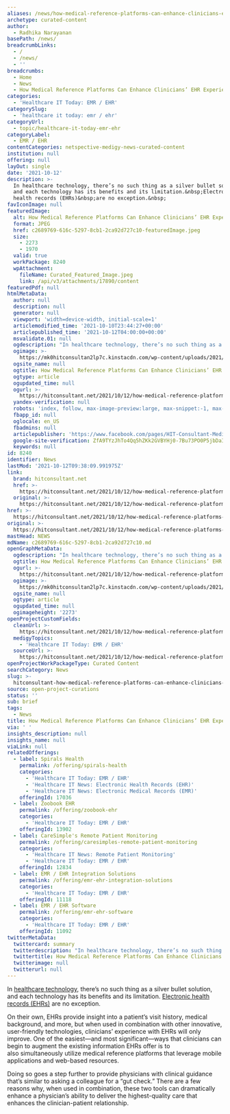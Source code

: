 ```yaml
---
aliases: /news/how-medical-reference-platforms-can-enhance-clinicians-ehr-experience
archetype: curated-content
author:
  - Radhika Narayanan
basePath: /news/
breadcrumbLinks:
  - /
  - /news/
  - ''
breadcrumbs:
  - Home
  - News
  - How Medical Reference Platforms Can Enhance Clinicians’ EHR Experience
categories:
  - 'Healthcare IT Today: EMR / EHR'
categorySlug:
  - 'healthcare it today: emr / ehr'
categoryUrl:
  - topic/healthcare-it-today-emr-ehr
categoryLabel:
  - EMR / EHR
contentCategories: netspective-medigy-news-curated-content
institution: null
offering: null
layOut: single
date: '2021-10-12'
description: >-
  In healthcare technology, there’s no such thing as a silver bullet solution,
  and each technology has its benefits and its limitation.&nbsp;Electronic
  health records (EHRs)&nbsp;are no exception.&nbsp;
favIconImage: null
featuredImage:
  alt: How Medical Reference Platforms Can Enhance Clinicians’ EHR Experience
  format: JPEG
  href: c2689769-616c-5297-8cb1-2ca92d727c10-featuredImage.jpeg
  size:
    - 2273
    - 1970
  valid: true
  workPackage: 8240
  wpAttachment:
    fileName: Curated_Featured_Image.jpeg
    link: /api/v3/attachments/17890/content
featuredPdf: null
htmlMetaData:
  author: null
  description: null
  generator: null
  viewport: 'width=device-width, initial-scale=1'
  articlemodified_time: '2021-10-10T23:44:27+00:00'
  articlepublished_time: '2021-10-12T04:00:00+00:00'
  msvalidate.01: null
  ogdescription: "In healthcare technology, there’s no such thing as a silver bullet solution, and each technology has its benefits and its limitation.\_Electronic health records (EHRs)\_are no exception.\_\_ On their own,\_EHRs\_provide insight into a patient’s visit history, medical background, and more, but when used in combination with other innovative, user-friendly technologies, clinicians’ experience with EHRs will only ... Read More"
  ogimage: >-
    https://mk0hitconsultan2lp7c.kinstacdn.com/wp-content/uploads/2021/10/Diane-Bartoli-VP-and-General-Manager-at-epocrates.jpeg
  ogsite_name: null
  ogtitle: How Medical Reference Platforms Can Enhance Clinicians’ EHR Experience
  ogtype: article
  ogupdated_time: null
  ogurl: >-
    https://hitconsultant.net/2021/10/12/how-medical-reference-platforms-can-enhance-clinicians-ehr-experience/
  yandex-verification: null
  robots: 'index, follow, max-image-preview:large, max-snippet:-1, max-video-preview:-1'
  fbapp_id: null
  oglocale: en_US
  fbadmins: null
  articlepublisher: 'https://www.facebook.com/pages/HIT-Consultant-Media/302199219847409'
  google-site-verification: ZfA9TYzJhTo4Qq5hZKk2GVBYHj0-7Bu73PO0P5jbDaI
  keywords: null
id: 8240
identifier: News
lastMod: '2021-10-12T09:38:09.991975Z'
link:
  brand: hitconsultant.net
  href: >-
    https://hitconsultant.net/2021/10/12/how-medical-reference-platforms-can-enhance-clinicians-ehr-experience/#.YWVXHRrMJPY
  original: >-
    https://hitconsultant.net/2021/10/12/how-medical-reference-platforms-can-enhance-clinicians-ehr-experience/#.YWVXHRrMJPY
href: >-
  https://hitconsultant.net/2021/10/12/how-medical-reference-platforms-can-enhance-clinicians-ehr-experience/#.YWVXHRrMJPY
original: >-
  https://hitconsultant.net/2021/10/12/how-medical-reference-platforms-can-enhance-clinicians-ehr-experience/#.YWVXHRrMJPY
mastHead: NEWS
mdName: c2689769-616c-5297-8cb1-2ca92d727c10.md
openGraphMetaData:
  ogdescription: "In healthcare technology, there’s no such thing as a silver bullet solution, and each technology has its benefits and its limitation.\_Electronic health records (EHRs)\_are no exception.\_\_ On their own,\_EHRs\_provide insight into a patient’s visit history, medical background, and more, but when used in combination with other innovative, user-friendly technologies, clinicians’ experience with EHRs will only ... Read More"
  ogtitle: How Medical Reference Platforms Can Enhance Clinicians’ EHR Experience
  ogurl: >-
    https://hitconsultant.net/2021/10/12/how-medical-reference-platforms-can-enhance-clinicians-ehr-experience/
  ogimage: >-
    https://mk0hitconsultan2lp7c.kinstacdn.com/wp-content/uploads/2021/10/Diane-Bartoli-VP-and-General-Manager-at-epocrates.jpeg
  ogsite_name: null
  ogtype: article
  ogupdated_time: null
  ogimageheight: '2273'
openProjectCustomFields:
  cleanUrl: >-
    https://hitconsultant.net/2021/10/12/how-medical-reference-platforms-can-enhance-clinicians-ehr-experience/#.YWVXHRrMJPY
  medigyTopics:
    - 'Healthcare IT Today: EMR / EHR'
  sourceUrl: >-
    https://hitconsultant.net/2021/10/12/how-medical-reference-platforms-can-enhance-clinicians-ehr-experience/#.YWVXHRrMJPY
openProjectWorkPackageType: Curated Content
searchCategory: News
slug: >-
  hitconsultant-how-medical-reference-platforms-can-enhance-clinicians-ehr-experience
source: open-project-curations
status: ''
sub: brief
tags:
  - News
title: How Medical Reference Platforms Can Enhance Clinicians’ EHR Experience
via: ' '
insights_description: null
insights_name: null
viaLink: null
relatedOfferings:
  - label: Spirals Health
    permalink: /offering/spirals-health
    categories:
      - 'Healthcare IT Today: EMR / EHR'
      - 'Healthcare IT News: Electronic Health Records (EHR)'
      - 'Healthcare IT News: Electronic Medical Records (EMR)'
    offeringId: 17036
  - label: Zoobook EHR
    permalink: /offering/zoobook-ehr
    categories:
      - 'Healthcare IT Today: EMR / EHR'
    offeringId: 13902
  - label: CareSimple's Remote Patient Monitoring
    permalink: /offering/caresimples-remote-patient-monitoring
    categories:
      - 'Healthcare IT News: Remote Patient Monitoring'
      - 'Healthcare IT Today: EMR / EHR'
    offeringId: 12834
  - label: EMR / EHR Integration Solutions
    permalink: /offering/emr-ehr-integration-solutions
    categories:
      - 'Healthcare IT Today: EMR / EHR'
    offeringId: 11118
  - label: EMR / EHR Software
    permalink: /offering/emr-ehr-software
    categories:
      - 'Healthcare IT Today: EMR / EHR'
    offeringId: 11092
twitterMetaData:
  twittercard: summary
  twitterdescription: "In healthcare technology, there’s no such thing as a silver bullet solution, and each technology has its benefits and its limitation.\_Electronic health records (EHRs)\_are no exception.\_\_ On their own,\_EHRs\_provide insight into a patient’s visit history, medical background, and more, but when used in combination with other innovative, user-friendly technologies, clinicians’ experience with EHRs will only ... Read More"
  twittertitle: How Medical Reference Platforms Can Enhance Clinicians’ EHR Experience
  twitterimage: null
  twitterurl: null
---
```

<p>In <a href="https://hitconsultant.net/category/health-it/">healthcare technology</a>, there’s no such thing as a silver bullet solution, and each technology has its benefits and its limitation.&nbsp;<a href="https://hitconsultant.net/category/emr-ehr/">Electronic health records (EHRs)</a>&nbsp;are no exception.&nbsp;&nbsp;</p><p>On their own,&nbsp;EHRs&nbsp;provide insight into a patient’s visit history, medical background, and more, but when used in combination with other innovative, user-friendly technologies, clinicians’ experience with EHRs will only improve.&nbsp;One of the easiest—and most significant—ways that&nbsp;clinicians&nbsp;can begin to augment the existing&nbsp;information&nbsp;EHRs&nbsp;offer&nbsp;is to also&nbsp;simultaneously&nbsp;utilize medical reference&nbsp;platforms that leverage mobile applications and web-based resources.&nbsp;&nbsp;</p><p>Doing so goes&nbsp;a step further to provide physicians&nbsp;with clinical guidance that’s similar to asking a colleague&nbsp;for a “gut check.”&nbsp;There&nbsp;are&nbsp;a few reasons why, when&nbsp;used&nbsp;in combination, these two tools can dramatically enhance a physician’s ability to deliver the highest-quality&nbsp;care&nbsp;that enhances the clinician-patient relationship.&nbsp;&nbsp;</p>